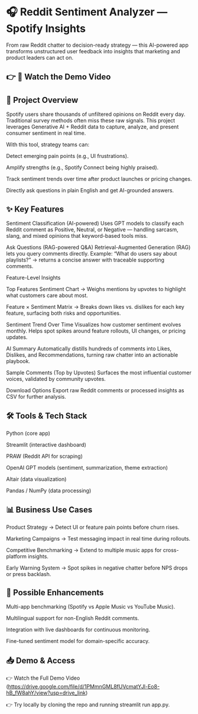 # 🎧 Reddit Sentiment Analyzer — Spotify Insights

From raw Reddit chatter to decision-ready strategy — this AI-powered app transforms unstructured user feedback into insights that marketing and product leaders can act on.

## 👉 🎥 Watch the Demo Video

## 🚀 Project Overview

Spotify users share thousands of unfiltered opinions on Reddit every day. Traditional survey methods often miss these raw signals. This project leverages Generative AI + Reddit data to capture, analyze, and present consumer sentiment in real time.

With this tool, strategy teams can:

Detect emerging pain points (e.g., UI frustrations).

Amplify strengths (e.g., Spotify Connect being highly praised).

Track sentiment trends over time after product launches or pricing changes.

Directly ask questions in plain English and get AI-grounded answers.

## ✨ Key Features

Sentiment Classification (AI-powered)
Uses GPT models to classify each Reddit comment as Positive, Neutral, or Negative — handling sarcasm, slang, and mixed opinions that keyword-based tools miss.

Ask Questions (RAG-powered Q&A)
Retrieval-Augmented Generation (RAG) lets you query comments directly. Example: “What do users say about playlists?” → returns a concise answer with traceable supporting comments.

Feature-Level Insights

Top Features Sentiment Chart → Weighs mentions by upvotes to highlight what customers care about most.

Feature × Sentiment Matrix → Breaks down likes vs. dislikes for each key feature, surfacing both risks and opportunities.

Sentiment Trend Over Time
Visualizes how customer sentiment evolves monthly. Helps spot spikes around feature rollouts, UI changes, or pricing updates.

AI Summary
Automatically distills hundreds of comments into Likes, Dislikes, and Recommendations, turning raw chatter into an actionable playbook.

Sample Comments (Top by Upvotes)
Surfaces the most influential customer voices, validated by community upvotes.

Download Options
Export raw Reddit comments or processed insights as CSV for further analysis.

## 🛠️ Tools & Tech Stack

Python (core app)

Streamlit (interactive dashboard)

PRAW (Reddit API for scraping)

OpenAI GPT models (sentiment, summarization, theme extraction)

Altair (data visualization)

Pandas / NumPy (data processing)

## 📊 Business Use Cases

Product Strategy → Detect UI or feature pain points before churn rises.

Marketing Campaigns → Test messaging impact in real time during rollouts.

Competitive Benchmarking → Extend to multiple music apps for cross-platform insights.

Early Warning System → Spot spikes in negative chatter before NPS drops or press backlash.

## 🔮 Possible Enhancements

Multi-app benchmarking (Spotify vs Apple Music vs YouTube Music).

Multilingual support for non-English Reddit comments.

Integration with live dashboards for continuous monitoring.

Fine-tuned sentiment model for domain-specific accuracy.

## 📥 Demo & Access

👉 Watch the Full Demo Video (https://drive.google.com/file/d/1PMmnGML8fUVcmatYJl-Eo8-hB_fW8ahY/view?usp=drive_link)

👉 Try locally by cloning the repo and running streamlit run app.py.
